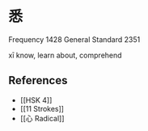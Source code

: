 # 悉
Frequency 1428
General Standard 2351

xī
know, learn about, comprehend

## References
- [[HSK 4]]
- [[11 Strokes]]
- [[心 Radical]]
